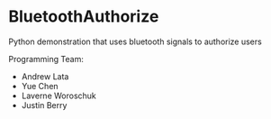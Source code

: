 # BluetoothAuthorize
Python demonstration that uses bluetooth signals to authorize users

Programming Team:
- Andrew Lata
- Yue Chen
- Laverne Woroschuk
- Justin Berry
